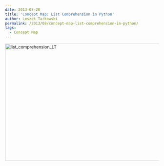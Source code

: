 ```yaml
---
date: 2013-08-20
title: 'Concept Map: List Comprehension in Python'
author: Leszek Tarkowski
permalink: /2013/08/concept-map-list-comprehension-in-python/
tags:
  - Concept Map
---
```

[<img src="http://teaching.software-carpentry.org/wp-content/uploads/2013/08/list_comprehension_LT-1024x555.jpg" alt="list_comprehension_LT" width="707" height="383" class="aligncenter size-large wp-image-3972" />][1]

 [1]: http://teaching.software-carpentry.org/wp-content/uploads/2013/08/list_comprehension_LT.jpg
